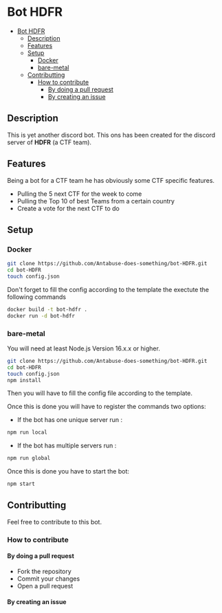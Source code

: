 # Bot HDFR

- [Bot HDFR](#bot-hdfr)
  - [Description](#description)
  - [Features](#features)
  - [Setup](#setup)
    - [Docker](#docker)
    - [bare-metal](#bare-metal)
  - [Contributting](#contributting)
    - [How to contribute](#how-to-contribute)
      - [By doing a pull request](#by-doing-a-pull-request)
      - [By creating an issue](#by-creating-an-issue)
  
## Description

This is yet another discord bot. This ons has been created for the discord server of **HDFR** (a CTF team).

## Features

Being a bot for a CTF team he has obviously some CTF specific features.

-  Pulling the 5 next CTF for the week to come
-  Pulling the Top 10 of best Teams from a certain country
-  Create a vote for the next CTF to do

## Setup

### Docker

```bash
git clone https://github.com/Antabuse-does-something/bot-HDFR.git
cd bot-HDFR
touch config.json
```

Don't forget to fill the config according to the template the exectute the following commands

```bash
docker build -t bot-hdfr .
docker run -d bot-hdfr
```

### bare-metal

You will need at least Node.js Version 16.x.x or higher.

```bash
git clone https://github.com/Antabuse-does-something/bot-HDFR.git
cd bot-HDFR
touch config.json
npm install
```

Then you will have to fill the config file according to the template.

Once this is done you will have to register the commands two options:

-  If the bot has one unique server run :

```bash
npm run local
```

-  If the bot has multiple servers run :

```bash
npm run global
```

Once this is done you have to start the bot:

```bash
npm start
```

## Contributting

Feel free to contribute to this bot.

### How to contribute

#### By doing a pull request

-  Fork the repository
-  Commit your changes
-  Open a pull request

#### By creating an issue
